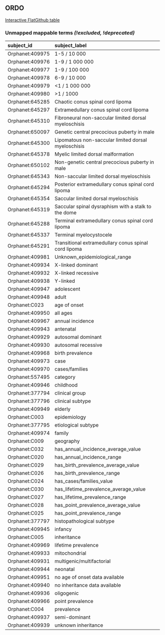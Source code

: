 ## ORDO
[Interactive FlatGithub table](https://flatgithub.com/monarch-initiative/mondo-ingest?filename=src/ontology/reports/ordo_mapping_status.tsv)

### Unmapped mappable terms _(!excluded, !deprecated)_
| subject_id      | subject_label                                        |
|:----------------|:-----------------------------------------------------|
| Orphanet:409975 | 1-5 / 10 000                                         |
| Orphanet:409976 | 1-9 / 1 000 000                                      |
| Orphanet:409977 | 1-9 / 100 000                                        |
| Orphanet:409978 | 6-9 / 10 000                                         |
| Orphanet:409979 | <1 / 1 000 000                                       |
| Orphanet:409980 | >1 / 1000                                            |
| Orphanet:645285 | Chaotic conus spinal cord lipoma                     |
| Orphanet:645297 | Extramedullary conus spinal cord lipoma              |
| Orphanet:645310 | Fibroneural non-saccular limited dorsal myeloschisis |
| Orphanet:650097 | Genetic central precocious puberty in male           |
| Orphanet:645300 | Lipomatous non-saccular limited dorsal myeloschisis  |
| Orphanet:645378 | Myelic limited dorsal malformation                   |
| Orphanet:650102 | Non-genetic central precocious puberty in male       |
| Orphanet:645343 | Non-saccular limited dorsal myeloschisis             |
| Orphanet:645294 | Posterior extramedullary conus spinal cord lipoma    |
| Orphanet:645354 | Saccular limited dorsal myeloschisis                 |
| Orphanet:645319 | Saccular spinal dysraphism with a stalk to the dome  |
| Orphanet:645288 | Terminal extramedullary conus spinal cord lipoma     |
| Orphanet:645337 | Terminal myelocystocele                              |
| Orphanet:645291 | Transitional extramedullary conus spinal cord lipoma |
| Orphanet:409981 | Unknown_epidemiological_range                        |
| Orphanet:409934 | X-linked dominant                                    |
| Orphanet:409932 | X-linked recessive                                   |
| Orphanet:409938 | Y-linked                                             |
| Orphanet:409947 | adolescent                                           |
| Orphanet:409948 | adult                                                |
| Orphanet:C023   | age of onset                                         |
| Orphanet:409950 | all ages                                             |
| Orphanet:409967 | annual incidence                                     |
| Orphanet:409943 | antenatal                                            |
| Orphanet:409929 | autosomal dominant                                   |
| Orphanet:409930 | autosomal recessive                                  |
| Orphanet:409968 | birth prevalence                                     |
| Orphanet:409973 | case                                                 |
| Orphanet:409970 | cases/families                                       |
| Orphanet:557495 | category                                             |
| Orphanet:409946 | childhood                                            |
| Orphanet:377794 | clinical group                                       |
| Orphanet:377796 | clinical subtype                                     |
| Orphanet:409949 | elderly                                              |
| Orphanet:C003   | epidemiology                                         |
| Orphanet:377795 | etiological subtype                                  |
| Orphanet:409974 | family                                               |
| Orphanet:C009   | geography                                            |
| Orphanet:C032   | has_annual_incidence_average_value                   |
| Orphanet:C020   | has_annual_incidence_range                           |
| Orphanet:C029   | has_birth_prevalence_average_value                   |
| Orphanet:C026   | has_birth_prevalence_range                           |
| Orphanet:C024   | has_cases/families_value                             |
| Orphanet:C030   | has_lifetime_prevalence_average_value                |
| Orphanet:C027   | has_lifetime_prevalence_range                        |
| Orphanet:C028   | has_point_prevalence_average_value                   |
| Orphanet:C025   | has_point_prevalence_range                           |
| Orphanet:377797 | histopathological subtype                            |
| Orphanet:409945 | infancy                                              |
| Orphanet:C005   | inheritance                                          |
| Orphanet:409969 | lifetime prevalence                                  |
| Orphanet:409933 | mitochondrial                                        |
| Orphanet:409931 | multigenic/multifactorial                            |
| Orphanet:409944 | neonatal                                             |
| Orphanet:409951 | no age of onset data available                       |
| Orphanet:409940 | no inheritance data available                        |
| Orphanet:409936 | oligogenic                                           |
| Orphanet:409966 | point prevalence                                     |
| Orphanet:C004   | prevalence                                           |
| Orphanet:409937 | semi-dominant                                        |
| Orphanet:409939 | unknown inheritance                                  |